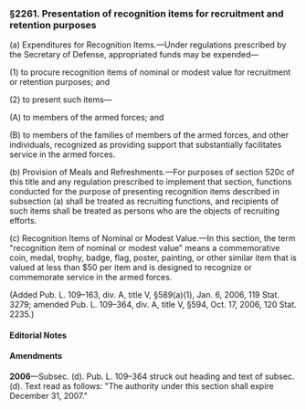 ### §2261. Presentation of recognition items for recruitment and retention purposes ###

(a) Expenditures for Recognition Items.—Under regulations prescribed by the Secretary of Defense, appropriated funds may be expended—

(1) to procure recognition items of nominal or modest value for recruitment or retention purposes; and

(2) to present such items—

(A) to members of the armed forces; and

(B) to members of the families of members of the armed forces, and other individuals, recognized as providing support that substantially facilitates service in the armed forces.

(b) Provision of Meals and Refreshments.—For purposes of section 520c of this title and any regulation prescribed to implement that section, functions conducted for the purpose of presenting recognition items described in subsection (a) shall be treated as recruiting functions, and recipients of such items shall be treated as persons who are the objects of recruiting efforts.

(c) Recognition Items of Nominal or Modest Value.—In this section, the term "recognition item of nominal or modest value" means a commemorative coin, medal, trophy, badge, flag, poster, painting, or other similar item that is valued at less than $50 per item and is designed to recognize or commemorate service in the armed forces.

(Added Pub. L. 109–163, div. A, title V, §589(a)(1), Jan. 6, 2006, 119 Stat. 3279; amended Pub. L. 109–364, div. A, title V, §594, Oct. 17, 2006, 120 Stat. 2235.)

#### **Editorial Notes** ####

#### Amendments ####

**2006**—Subsec. (d). Pub. L. 109–364 struck out heading and text of subsec. (d). Text read as follows: "The authority under this section shall expire December 31, 2007."